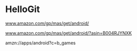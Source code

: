 # HelloGit
www.amazon.com/gp/mas/get/android/

www.amazon.com/gp/mas/get/android/?asin=B004RJYNXK

amzn://apps/android?c=b_games

